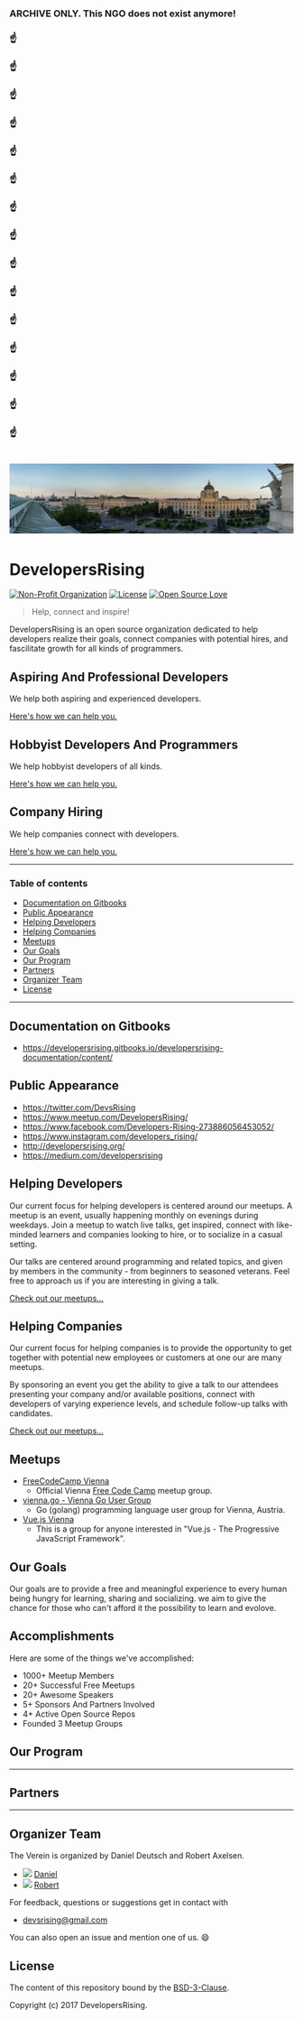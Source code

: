 ### ARCHIVE ONLY. This NGO does not exist anymore!

### :point_up:

### :point_up:

### :point_up:

### :point_up:

### :point_up:

### :point_up:

### :point_up:

### :point_up:

### :point_up:

### :point_up:

### :point_up:

### :point_up:

### :point_up:

### :point_up:

### :point_up:

<h1 align=center>
<a href="https://developersrising.org/">
<img src="./images/wien3.jpg">
</a>
</h1>

# DevelopersRising
[![Non-Profit Organization](https://img.shields.io/badge/Official-Non_Profit_Organization-brightgreen.svg?style=plastic)](https://github.com/DevelopersRising) [![License](https://img.shields.io/badge/License-BSD%203--Clause-green.svg)](https://opensource.org/licenses/BSD-3-Clause) [![Open Source Love](https://badges.frapsoft.com/os/v1/open-source.svg?v=102)]()

> Help, connect and inspire!

DevelopersRising is an open source organization dedicated to help developers realize their goals, connect companies with potential hires, and fascilitate growth for all kinds of programmers.

## Aspiring And Professional Developers

We help both aspiring and experienced developers.

[Here's how we can help you.](#helping-developers)

## Hobbyist Developers And Programmers

We help hobbyist developers of all kinds.

[Here's how we can help you.](#helping-developers)

## Company Hiring

We help companies connect with developers.

[Here's how we can help you.](#helping-companies)

---

### Table of contents

<!-- TOC -->

  - [Documentation on Gitbooks](#documentation-on-gitbooks)
  - [Public Appearance](#public-appearance)
  - [Helping Developers](#helping-developers)
  - [Helping Companies](#helping-companies)
  - [Meetups](#meetups)
  - [Our Goals](#our-goals)
  - [Our Program](#our-program)
  - [Partners](#partners)
  - [Organizer Team](#organizer-team)
  - [License](#license)

<!-- /TOC -->

---

## Documentation on Gitbooks

- https://developersrising.gitbooks.io/developersrising-documentation/content/

## Public Appearance

- https://twitter.com/DevsRising
- https://www.meetup.com/DevelopersRising/
- https://www.facebook.com/Developers-Rising-273886056453052/
- https://www.instagram.com/developers_rising/
- http://developersrising.org/
- https://medium.com/developersrising

## Helping Developers

Our current focus for helping developers is centered around our meetups. A meetup is an event, usually happening monthly on evenings during weekdays. Join a meetup to watch live talks, get inspired, connect with like-minded learners and companies looking to hire, or to socialize in a casual setting.

Our talks are centered around programming and related topics, and given by members in the community - from beginners to seasoned veterans. Feel free to approach us if you are interesting in giving a talk.

[Check out our meetups...](#meetups)

## Helping Companies

Our current focus for helping companies is to provide the opportunity to get together with potential new employees or customers at one our are many meetups.

By sponsoring an event you get the ability to give a talk to our attendees presenting your company and/or available positions, connect with developers of varying experience levels, and schedule follow-up talks with candidates.

[Check out our meetups...](#meetups)

## Meetups

- [FreeCodeCamp Vienna](https://www.meetup.com/Free-Code-Camp-Vienna/)
  - Official Vienna [Free Code Camp](https://www.freecodecamp.org/) meetup group.
- [vienna.go - Vienna Go User Group](https://www.meetup.com/Vienna-go-Vienna-Go-User-Group/)
  - Go (golang) programming language user group for Vienna, Austria.
- [Vue.js Vienna](https://www.meetup.com/Vue-js-Vienna/)
  - This is a group for anyone interested in "Vue.js - The Progressive JavaScript Framework".

## Our Goals
Our goals are to provide a free and meaningful experience to every human being hungry for learning, sharing and socializing.
we aim to give the chance for those who can't afford it the possibility to learn and evolove.

## Accomplishments

Here are some of the things we've accomplished:

- 1000+ Meetup Members  
- 20+ Successful Free Meetups  
- 20+ Awesome Speakers  
- 5+ Sponsors And Partners Involved  
- 4+ Active Open Source Repos  
- Founded 3 Meetup Groups  

## Our Program
---
## Partners
---

## Organizer Team

The Verein is organized by Daniel Deutsch and Robert Axelsen.

- <img src="https://avatars3.githubusercontent.com/u/22077628?v=3&s=460" height="60"> [Daniel](https://github.com/DDCreationStudios)
- <img src="https://avatars3.githubusercontent.com/u/13132899?v=3&s=460" height="60"> [Robert](https://github.com/robeerob)

For feedback, questions or suggestions get in contact with
-  devsrising@gmail.com


You can also open an issue and mention one of us. 😄

## License

The content of this repository bound by the [BSD-3-Clause](./LICENSE_software.md).

Copyright (c) 2017 DevelopersRising.

